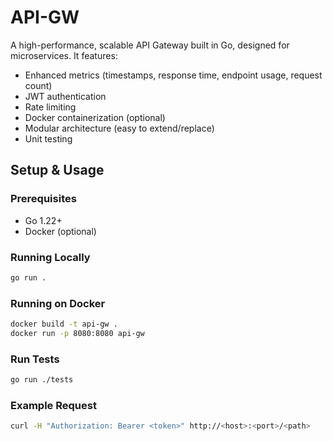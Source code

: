 # API-GW

A high-performance, scalable API Gateway built in Go, designed for microservices. It features:

- Enhanced metrics (timestamps, response time, endpoint usage, request count)
- JWT authentication
- Rate limiting
- Docker containerization (optional)
- Modular architecture (easy to extend/replace)
- Unit testing

## Setup & Usage

### Prerequisites

- Go 1.22+
- Docker (optional)

### Running Locally
```bash
go run .
```
### Running on Docker
```bash
docker build -t api-gw .
docker run -p 8080:8080 api-gw
```
### Run Tests
```bash
go run ./tests
```
### Example Request
```bash
curl -H "Authorization: Bearer <token>" http://<host>:<port>/<path>
```
